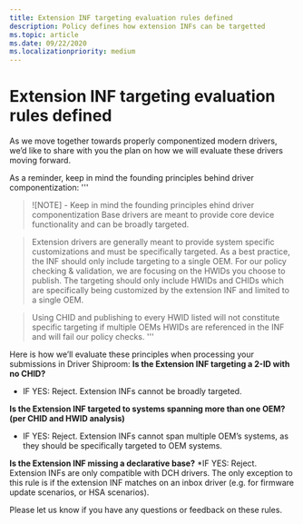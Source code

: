 ```yaml
---
title: Extension INF targeting evaluation rules defined
description: Policy defines how extension INFs can be targetted
ms.topic: article
ms.date: 09/22/2020
ms.localizationpriority: medium
---
```


# Extension INF targeting evaluation rules defined
As we move together towards properly componentized modern drivers, we’d like to share with you the plan on how we will evaluate these drivers moving forward. 

As a reminder, keep in mind the founding principles behind driver componentization: 
'''
> ![NOTE] - Keep in mind the founding principles ehind driver componentization
> Base drivers are meant to provide core device functionality and can be broadly targeted.

> Extension drivers are generally meant to provide system specific customizations and must be specifically targeted.  As a best practice, the INF should only include targeting to a single OEM.   For our policy checking & validation, we are focusing on the HWIDs you choose to publish.  The targeting should only include HWIDs and CHIDs which are specifically being customized by the extension INF and limited to a single OEM. 

> Using CHID and publishing to every HWID listed will not constitute specific targeting if multiple OEMs HWIDs are referenced in the INF and will fail our policy checks. 
'''

Here is how we’ll evaluate these principles when processing your submissions in Driver Shiproom:
**Is the Extension INF targeting a 2-ID with no CHID?**
* IF YES: Reject. Extension INFs cannot be broadly targeted.

**Is the Extension INF targeted to systems spanning more than one OEM? (per CHID and HWID analysis)**
* IF YES: Reject. Extension INFs cannot span multiple OEM’s systems, as they should be specifically targeted to OEM systems.

**Is the Extension INF missing a declarative base?**
*IF YES: Reject. Extension INFs are only compatible with DCH drivers. The only exception to this rule is if the extension INF matches on an inbox driver (e.g. for firmware update scenarios, or HSA scenarios). 

Please let us know if you have any questions or feedback on these rules.
